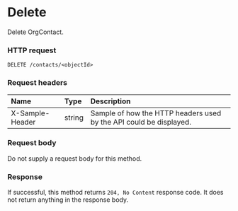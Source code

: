 # Delete

Delete OrgContact.
### HTTP request
```http
DELETE /contacts/<objectId>

```
### Request headers
| Name       | Type | Description|
|:---------------|:--------|:----------|
| X-Sample-Header  | string  | Sample of how the HTTP headers used by the API could be displayed.|

### Request body
Do not supply a request body for this method.


### Response
If successful, this method returns `204, No Content` response code. It does not return anything in the response body.


<!-- uuid: b83145ed-b56d-4b69-89aa-d3aca02b1d83
2015-10-09 18:41:46 UTC -->